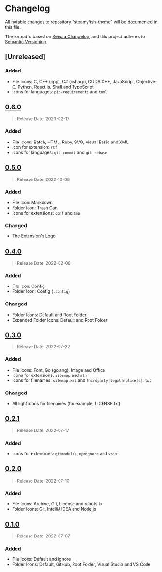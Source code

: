 # Changelog

All notable changes to repository "steamyfish-theme" will be documented in this file.

The format is based on [Keep a Changelog](https://keepachangelog.com/en/1.0.0/),
and this project adheres to [Semantic Versioning](https://semver.org/spec/v2.0.0.html).

## [Unreleased]
<!--
### Added
### Changed
### Deprecated
### Removed
### Fixed
### Security
-->
### Added
- File Icons: C, C++ (cpp), C# (csharp), CUDA C++, JavaScript, Objective-C, Python, React.js, Shell and TypeScript
- Icons for languages: `pip-requirements` and `toml`

## [0.6.0](https://github.com/VitalikLevin/steamyfish-theme/releases/tag/v0.6.0)
> Release Date: 2023-02-17
### Added
- File Icons: Batch, HTML, Ruby, SVG, Visual Basic and XML
- Icon for extension: `rtf`
- Icons for languages: `git-commit` and `git-rebase`

## [0.5.0](https://github.com/VitalikLevin/steamyfish-theme/releases/tag/v0.5.0)
> Release Date: 2022-10-08
### Added
- File Icon: Markdown
- Folder Icon: Trash Can
- Icons for extensions: `conf` and `tmp`

### Changed
- The Extension's Logo

## [0.4.0](https://github.com/VitalikLevin/steamyfish-theme/releases/tag/v0.4.0)
> Release Date: 2022-02-08
### Added
- File Icon: Config
- Folder Icon: Config (`.config`)

### Changed
- Folder Icons: Default and Root Folder
- Expanded Folder Icons: Default and Root Folder

## [0.3.0](https://github.com/VitalikLevin/steamyfish-theme/releases/tag/v0.3.0)
> Release Date: 2022-07-22
### Added
- File Icons: Font, Go (golang), Image and Office
- Icons for extensions: `sitemap` and `sln`
- Icons for filenames: `sitemap.xml` and `thirdparty[legal]notice[s].txt`

### Changed
- All light icons for filenames (for example, LICENSE.txt)

## [0.2.1](https://github.com/VitalikLevin/steamyfish-theme/releases/tag/v0.2.1)
> Release Date: 2022-07-17
### Added
- Icons for extensions: `gitmodules`, `npmignore` and `vsix`

## [0.2.0](https://github.com/VitalikLevin/steamyfish-theme/releases/tag/v0.2.0)
> Release Date: 2022-07-10
### Added
- File Icons: Archive, Git, License and robots.txt
- Folder Icons: Git, IntelliJ IDEA and Node.js

## [0.1.0](https://github.com/VitalikLevin/steamyfish-theme/releases/tag/v0.1.0)
> Release Date: 2022-07-07
### Added
- File Icons: Default and Ignore
- Folder Icons: Default, GitHub, Root Folder, Visual Studio and VS Code